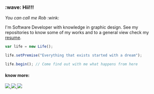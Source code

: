 <h3> :wave: <b>Hii!!!</b></h3>
<p><i>You can call me Rob</i> :wink: </p>

<p>
  I'm Software Developer with knowledge in graphic design. 
  See my repositories to know some of my works and to a general view 
  check my <a href="resume.pdf">resume</a>.
</p>

```js
var life = new Life();

life.setPremise("Everything that exists started with a dream");

life.begin(); // Come find out with me what happens from here
```

<h4>know more:</h4>

<a href="https://github.com/rob-ec/rob-ec/raw/main/resume.pdf" target="_blank">
  <img src="https://img.shields.io/badge/Download_Resume-289C6A?style=for-the-badge&logo=DocuSign&logoColor=white" />
</a>

<a href="https://www.linkedin.com/in/robson-m-gomes/" target="_blank">
  <img src="https://img.shields.io/badge/Linkedin-0A66C2?style=for-the-badge&logo=Linkedin&logoColor=white" />
</a>

<a href="http://lattes.cnpq.br/6506282888397064" target="_blank">
  <img src="https://img.shields.io/badge/Lattes-1F2D4A?style=for-the-badge" />
</a> <br>
